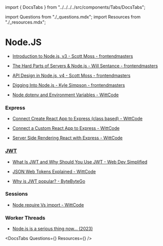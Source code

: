 import { DocsTabs } from "../../../../src/components/Tabs/DocsTabs";

import Questions from "./\_questions.mdx";
import Resources from "./\_resources.mdx";

<div className="beginner">

# Node.JS

- [Introduction to Node.js, v3 - Scott Moss - frontendmasters](https://frontendmasters.com/courses/node-js-v3/)

- [The Hard Parts of Servers & Node.js - Will Sentance - frontendmasters](https://frontendmasters.com/courses/servers-node-js/)

- [API Design in Node.js, v4 - Scott Moss - frontendmasters](https://frontendmasters.com/courses/api-design-nodejs-v4/)

- [Digging Into Node.js - Kyle Simpson - frontendmasters](https://frontendmasters.com/courses/digging-into-node/)

- [Node dotenv and Environment Variables - WittCode](https://www.youtube.com/watch?v=Hfs8ZEMySXU)

### Express

- [Connect Create React App to Express (class based) - WittCode](https://www.youtube.com/watch?v=JSUGAttC1e0)

- [Connect a Custom React App to Express - WittCode](https://www.youtube.com/watch?v=Un7iPfl2d-Q)

<div class="intermediate">

- [Server Side Rendering React with Express - WittCode](https://www.youtube.com/watch?v=LRohAW0WYZM)

</div>

### [JWT](https://jwt.io/)

- [What Is JWT and Why Should You Use JWT - Web Dev Simplified](https://www.youtube.com/watch?v=7Q17ubqLfaM)

- [JSON Web Tokens Explained - WittCode](https://www.youtube.com/watch?v=tzBDCygpcps)

- [Why is JWT popular? - ByteByteGo](https://www.youtube.com/watch?v=P2CPd9ynFLg)

### Sessions

</div>

<div className="intermediate">

- [Node require Vs import - WittCode](https://www.youtube.com/watch?v=a6OIGH-QH4g)

### Worker Threads

- [Node.js is a serious thing now… (2023)](https://www.youtube.com/watch?v=_Im4_3Z1NxQ)

</div>

<div className="expert">

</div>

<DocsTabs Questions={<Questions />} Resources={<Resources />} />
